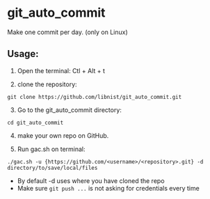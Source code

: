 # git_auto_commit
Make one commit per day. (only on Linux)

## Usage:

1) Open the terminal: Ctl + Alt + t

2) clone the repository:

```Shell
git clone https://github.com/libnist/git_auto_commit.git
```

3) Go to the git_auto_commit directory:

```Shell
cd git_auto_commit
```

4) make your own repo on GitHub.


5) Run gac.sh on terminal:

```Shell
./gac.sh -u {https://github.com/<username>/<repository>.git} -d directory/to/save/local/files
```

* By default -d uses where you have cloned the repo
* Make sure `git push ...` is not asking for credentials every time
